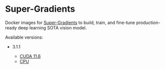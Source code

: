 # Super-Gradients

Docker images for [Super-Gradients](https://github.com/Deci-AI/super-gradients/)
to build, train, and fine-tune production-ready deep learning SOTA vision model.

Available versions:

* 3.1.1

  * [CUDA 11.6](3.1.1_cuda11.6)
  * [CPU](3.1.1_cpu)
